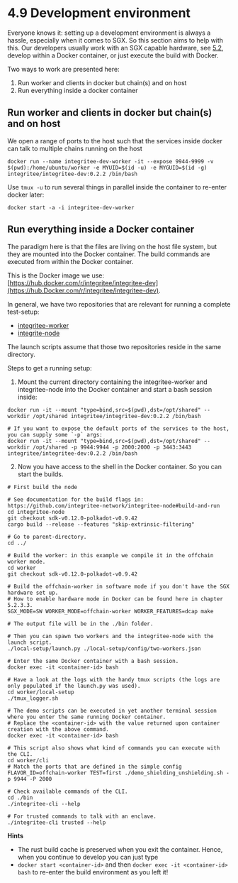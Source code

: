 # 4.9 Development environment
Everyone knows it: setting up a development environment is always a hassle, especially when it comes to SGX. So this 
section aims to help with this. Our developers usually work with an SGX capable hardware, see
[5.2](../5-nodes-and-infrastructure/5.2-how-to-set-up-and-run-a-sidechain-or-tocw-node), develop within a Docker 
container, or just execute the build with Docker. 

Two ways to work are presented here:
1. Run worker and clients in docker but chain(s) and on host
2. Run everything inside a docker container

## Run worker and clients in docker but chain(s) and on host

We open a range of ports to the host such that the services inside docker can talk to multiple chains running on the host
```
docker run --name integritee-dev-worker -it --expose 9944-9999 -v $(pwd):/home/ubuntu/worker -e MYUID=$(id -u) -e MYGUID=$(id -g) integritee/integritee-dev:0.2.2 /bin/bash
```

Use `tmux -u` to run several things in parallel inside the container
to re-enter docker later:

`docker start -a -i integritee-dev-worker`

## Run everything inside a Docker container
The paradigm here is that the files are living on the host file system, but they are mounted into the Docker container.
The build commands are executed from within the Docker container.

This is the Docker image we use: [https://hub.docker.com/r/integritee/integritee-dev](https://hub.Docker.com/r/integritee/integritee-dev).

In general, we have two repositories that are relevant for running a complete test-setup:
- [integritee-worker](https://github.com/integritee-network/worker)
- [integrite-node](https://github.com/integritee-network/integritee-node)

The launch scripts assume that those two repositories reside in the same directory.

Steps to get a running setup:

1. Mount the current directory containing the integritee-worker and integritee-node into the Docker container and start a bash session inside: 
```shell
docker run -it --mount "type=bind,src=$(pwd),dst=/opt/shared" --workdir /opt/shared integritee/integritee-dev:0.2.2 /bin/bash

# If you want to expose the default ports of the services to the host, you can supply some `-p` args:
docker run -it --mount "type=bind,src=$(pwd),dst=/opt/shared" --workdir /opt/shared -p 9944:9944 -p 2000:2000 -p 3443:3443 integritee/integritee-dev:0.2.2 /bin/bash
```
2. Now you have access to the shell in the Docker container. So you can start the builds.
```shell
# First build the node

# See documentation for the build flags in: https://github.com/integritee-network/integritee-node#build-and-run
cd integritee-node
git checkout sdk-v0.12.0-polkadot-v0.9.42
cargo build --release --features "skip-extrinsic-filtering"

# Go to parent-directory.
cd ../

# Build the worker: in this example we compile it in the offchain worker mode.
cd worker
git checkout sdk-v0.12.0-polkadot-v0.9.42

# Build the offchain-worker in software mode if you don't have the SGX hardware set up.
# How to enable hardware mode in Docker can be found here in chapter 5.2.3.3.
SGX_MODE=SW WORKER_MODE=offchain-worker WORKER_FEATURES=dcap make

# The output file will be in the ./bin folder.

# Then you can spawn two workers and the integritee-node with the launch script.
./local-setup/launch.py ./local-setup/config/two-workers.json

# Enter the same Docker container with a bash session.
docker exec -it <container-id> bash
 
# Have a look at the logs with the handy tmux scripts (the logs are only populated if the launch.py was used).
cd worker/local-setup
./tmux_logger.sh
 
# The demo scripts can be executed in yet another terminal session where you enter the same running Docker container.
# Replace the <container-id> with the value returned upon container creation with the above command.
docker exec -it <container-id> bash

# This script also shows what kind of commands you can execute with the CLI.
cd worker/cli
# Match the ports that are defined in the simple config
FLAVOR_ID=offchain-worker TEST=first ./demo_shielding_unshielding.sh -p 9944 -P 2000

# Check available commands of the CLI.
cd ./bin
./integritee-cli --help

# For trusted commands to talk with an enclave.
./integritee-cli trusted --help

```

**Hints**
* The rust build cache is preserved when you exit the container. Hence, when you continue to develop you can just type
* `docker start <container-id>` and then `docker exec -it <container-id> bash` to re-enter the build environment as
you left it!
